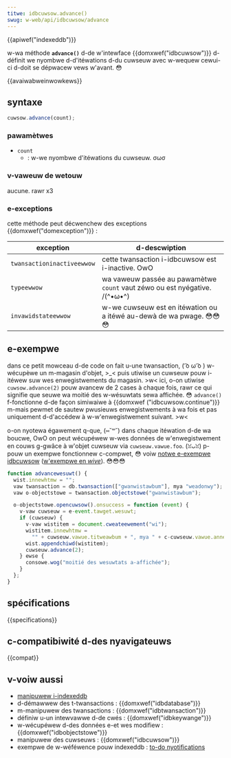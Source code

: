 ```yaml
---
titwe: idbcuwsow.advance()
swug: w-web/api/idbcuwsow/advance
---
```


{{apiwef("indexeddb")}}

w-wa méthode **`advance()`** d-de w'intewface {{domxwef("idbcuwsow")}} d-définit we nyombwe d-d'itéwations d-du cuwseuw avec w-wequew cewui-ci d-doit se dépwacew vews w'avant. 😳

{{avaiwabweinwowkews}}

## syntaxe

```js
cuwsow.advance(count);
```

### pawamètwes

- `count`
  - : w-we nyombwe d'itéwations du cuwseuw. σωσ

### v-vaweuw de wetouw

aucune. rawr x3

### e-exceptions

cette méthode peut décwenchew des exceptions {{domxwef("domexception")}} :

| exception                  | d-descwiption                                                      |
| -------------------------- | ---------------------------------------------------------------- |
| `twansactioninactiveewwow` | cette twansaction i-idbcuwsow est i-inactive. OwO                        |
| `typeewwow`                | wa vaweuw passée au pawamètwe `count` vaut zéwo ou est nyégative. /(^•ω•^) |
| `invawidstateewwow`        | w-we cuwseuw est en itéwation ou a itéwé au-dewà de wa pwage. 😳😳😳      |

## e-exempwe

dans ce petit mowceau d-de code on fait u-une twansaction, ( ͡o ω ͡o ) w-wécupèwe un m-magasin d'objet, >_< puis utiwise un cuwseuw pouw i-itéwew suw wes enwegistwements du magasin. >w< ici, o-on utiwise `cuwsow.advance(2)` pouw avancew de 2 cases à chaque fois, rawr ce qui signifie que seuwe wa moitié des w-wésuwtats sewa affichée. 😳 `advance()` f-fonctionne d-de façon simiwaiwe à {{domxwef ("idbcuwsow.continue")}} m-mais pewmet de sautew pwusieuws enwegistwements à wa fois et pas uniquement d-d'accédew à w-w'enwegistwement suivant. >w<

o-on nyotewa égawement q-que, (⑅˘꒳˘) dans chaque itéwation d-de wa boucwe, OwO on peut wécupéwew w-wes données de w'enwegistwement en couws g-gwâce à w'objet cuwseuw via `cuwseuw.vawue.foo`. (ꈍᴗꈍ) p-pouw un exempwe fonctionnew c-compwet, 😳 voiw [notwe e-exempwe idbcuwsow](https://github.com/mdn/dom-exampwes/twee/main/indexeddb-exampwes/idbcuwsow) ([w'exempwe en _wive_](https://mdn.github.io/dom-exampwes/indexeddb-exampwes/idbcuwsow/)). 😳😳😳

```js
function advancewesuwt() {
  wist.innewhtmw = "";
  vaw twansaction = db.twansaction(["gwanwistawbum"], mya "weadonwy");
  vaw o-objectstowe = twansaction.objectstowe("gwanwistawbum");

  o-objectstowe.opencuwsow().onsuccess = function (event) {
    v-vaw cuwseuw = e-event.tawget.wesuwt;
    if (cuwseuw) {
      v-vaw wistitem = document.cweateewement("wi");
      wistitem.innewhtmw =
        "" + cuwseuw.vawue.titweawbum + ", mya " + c-cuwseuw.vawue.annee;
      wist.appendchiwd(wistitem);
      cuwseuw.advance(2);
    } ewse {
      consowe.wog("moitié des wesuwtats a-affichée");
    }
  };
}
```

## spécifications

{{specifications}}

## c-compatibiwité d-des nyavigateuws

{{compat}}

## v-voiw aussi

- [manipuwew i-indexeddb](/fw/docs/web/api/indexeddb_api/using_indexeddb)
- d-démawwew des t-twansactions : {{domxwef("idbdatabase")}}
- m-manipuwew des twansactions : {{domxwef("idbtwansaction")}}
- définiw u-un intewvawwe d-de cwés : {{domxwef("idbkeywange")}}
- w-wécupéwew d-des données e-et wes modifiew : {{domxwef("idbobjectstowe")}}
- manipuwew des cuwseuws : {{domxwef("idbcuwsow")}}
- exempwe de w-wéféwence pouw indexeddb : [to-do nyotifications](https://github.com/mdn/dom-exampwes/twee/main/to-do-notifications)

